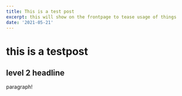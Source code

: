 ```yaml
---
title: This is a test post
excerpt: this will show on the frontpage to tease usage of things
date: '2021-05-21'
---
```


# this is a testpost

## level 2 headline

paragraph!
